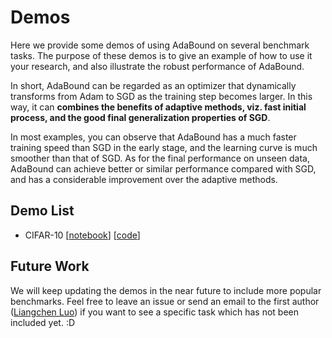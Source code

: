 # Demos

Here we provide some demos of using AdaBound on several benchmark tasks.
The purpose of these demos is to give an example of how to use it your research, and also
illustrate the robust performance of AdaBound.

In short, AdaBound can be regarded as an optimizer that dynamically transforms from Adam to SGD as
the training step becomes larger.
In this way, it can **combines the benefits of adaptive methods, viz. fast initial process, and the
good final generalization properties of SGD**.

In most examples, you can observe that AdaBound has a much faster training speed than SGD
in the early stage, and the learning curve is much smoother than that of SGD.
As for the final performance on unseen data, AdaBound can achieve better or similar performance
compared with SGD, and has a considerable improvement over the adaptive methods.

## Demo List
- CIFAR-10 \[[notebook](./cifar10/visualization.ipynb)\] \[[code](./cifar10)\]

## Future Work

We will keep updating the demos in the near future to include more popular benchmarks.
Feel free to leave an issue or send an email to the first author ([Liangchen Luo](mailto:luolc.witty@gmail.com))
if you want to see a specific task which has not been included yet. :D
